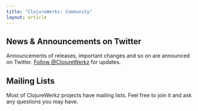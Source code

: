 ```yaml
---
title: "ClojureWerkz: Community"
layout: article
---
```


## News & Announcements on Twitter

Announcements of releases, important changes and so on are announced on Twitter. <a href="https://twitter.com/clojurewerkz" class="twitter-follow-button" data-show-count="false" data-lang="en">Follow @ClojureWerkz</a> for updates.</p>


## Mailing Lists

Most of ClojureWerkz projects have mailing lists. Feel free to join it and ask any questions you may have.
